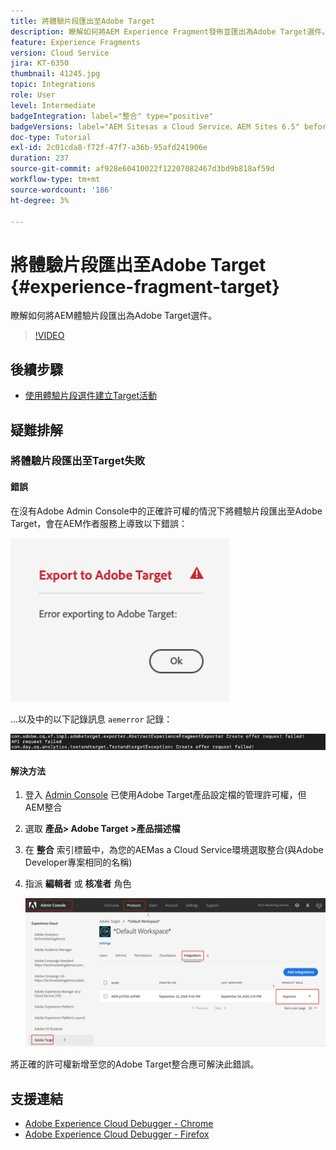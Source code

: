 ```yaml
---
title: 將體驗片段匯出至Adobe Target
description: 瞭解如何將AEM Experience Fragment發佈並匯出為Adobe Target選件。
feature: Experience Fragments
version: Cloud Service
jira: KT-6350
thumbnail: 41245.jpg
topic: Integrations
role: User
level: Intermediate
badgeIntegration: label="整合" type="positive"
badgeVersions: label="AEM Sitesas a Cloud Service、AEM Sites 6.5" before-title="false"
doc-type: Tutorial
exl-id: 2c01cda8-f72f-47f7-a36b-95afd241906e
duration: 237
source-git-commit: af928e60410022f12207082467d3bd9b818af59d
workflow-type: tm+mt
source-wordcount: '186'
ht-degree: 3%

---
```


# 將體驗片段匯出至Adobe Target {#experience-fragment-target}

瞭解如何將AEM體驗片段匯出為Adobe Target選件。

>[!VIDEO](https://video.tv.adobe.com/v/41245?quality=12&learn=on)

## 後續步驟

+ [使用體驗片段選件建立Target活動](./create-target-activity.md)

## 疑難排解

### 將體驗片段匯出至Target失敗

#### 錯誤

在沒有Adobe Admin Console中的正確許可權的情況下將體驗片段匯出至Adobe Target，會在AEM作者服務上導致以下錯誤：

![Target API UI錯誤](assets/error-target-offer.png)

...以及中的以下記錄訊息 `aemerror` 記錄：

![Target API主控台錯誤](assets/target-console-error.png)

#### 解決方法

1. 登入 [Admin Console](https://adminconsole.adobe.com/) 已使用Adobe Target產品設定檔的管理許可權，但AEM整合
2. 選取 __產品> Adobe Target >產品描述檔__
3. 在 __整合__ 索引標籤中，為您的AEMas a Cloud Service環境選取整合(與Adobe Developer專案相同的名稱)
4. 指派 __編輯者__ 或 __核准者__ 角色

   ![Target API錯誤](assets/target-permissions.png)

將正確的許可權新增至您的Adobe Target整合應可解決此錯誤。

## 支援連結

+ [Adobe Experience Cloud Debugger - Chrome](https://chrome.google.com/webstore/detail/adobe-experience-platform/bfnnokhpnncpkdmbokanobigaccjkpob)
+ [Adobe Experience Cloud Debugger - Firefox](https://addons.mozilla.org/en-US/firefox/addon/adobe-experience-platform-dbg/)
